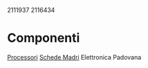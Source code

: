 2111937
2116434
# Componenti
[Processori](processori.md)
[Schede Madri](schede_madri.md)
Elettronica Padovana
